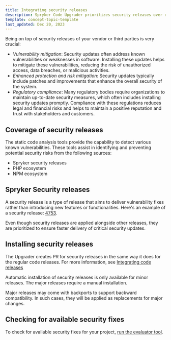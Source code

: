 ```yaml
---
title: Integrating security releases
description: Spryker Code Upgrader prioritizes security releases over regular releases
template: concept-topic-template
last_updated: Dec 20, 2023
---
```


Being on top of security releases of your vendor or third parties is very crucial:
* *Vulnerability mitigation*: Security updates often address known vulnerabilities or weaknesses in software. Installing these updates helps to mitigate these vulnerabilities, reducing the risk of unauthorized access, data breaches, or malicious activities.
* *Enhanced protection and risk mitigation*: Security updates typically include patches and improvements that enhance the overall security of the system.
* *Regulatory compliance*: Many regulatory bodies require organizations to maintain up-to-date security measures, which often includes installing security updates promptly. Compliance with these regulations reduces legal and financial risks and helps to maintain a positive reputation and trust with stakeholders and customers.

## Coverage of security releases

The static code analysis tools provide the capability to detect various known vulnerabilities. These tools assist in identifying and preventing potential security risks from the following sources:
* Spryker security releases
* PHP ecosystem
* NPM ecosystem

## Spryker Security releases

A security release is a type of release that aims to deliver vulnerability fixes rather than introducing new features or functionalities. Here's an example of a security release: [4753](https://api.release.spryker.com/release-group/4753).

Even though security releases are applied alongside other releases, they are prioritized to ensure faster delivery of critical security updates.

## Installing security releases

The Upgrader creates PR for security releases in the same way it does for the regular code releases. For more information, see [Integrating code releases](/docs/scu/dev/integrating-code-releases/integrating-code-releases.html)

Automatic installation of security releases is only available for minor releases. The major releases require a manual installation.

Major releases may come with backports to support backward compatibility. In such cases, they will be applied as replacements for major changes.

## Checking for available security fixes

To check for available security fixes for your project, [run the evaluator tool](/docs/dg/dev/guidelines/keeping-a-project-upgradable/run-the-evaluator-tool.html).
